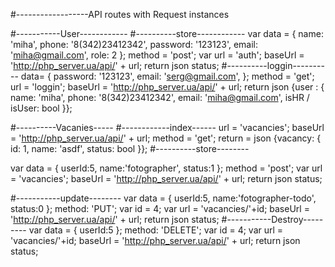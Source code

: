 #------------------API routes with Request instances


#-----------User------------
#----------store------------
var data = {
    name: 'miha',
    phone: '8(342)23412342',
    password: '123123',
    email: 'miha@gmail.com',
    role: 2
};
method = 'post';
var url = 'auth';
baseUrl = 'http://php_server.ua/api/' + url;
return json status;
#----------loggin----------
data= {
	password: '123123',
	email: 'serg@gmail.com',
};
method = 'get';
url = 'loggin';
baseUrl = 'http://php_server.ua/api/' + url;
return json {user : {
	name: 'miha',
    phone: '8(342)23412342',
    email: 'miha@gmail.com',
    isHR / isUser: bool
}};


#----------Vacanies-----
#------------index------
url = 'vacancies';
baseUrl = 'http://php_server.ua/api/' + url;
method = 'get';
return = json {vacancy: {
	id: 1,
	name: 'asdf',
	status: bool
}};
#----------store--------

var data = {
    userId:5,
    name:'fotographer',
    status:1
};
method = 'post';
var url = 'vacancies';
baseUrl = 'http://php_server.ua/api/' + url;
return json status;

#-----------update--------
var data = {
    userId:5,
    name:'fotographer-todo',
    status:0
};
method: 'PUT';
var id = 4;
var url = 'vacancies/'+id;
baseUrl = 'http://php_server.ua/api/' + url;
return json status;
#-----------Destroy---------
var data = {
    userId:5
};
method: 'DELETE';
var id = 4;
var url = 'vacancies/'+id;
baseUrl = 'http://php_server.ua/api/' + url;
return json status;
